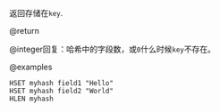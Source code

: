 返回存储在`key`.

@return

@integer回复：哈希中的字段数，或`0`什么时候`key`不存在。

@examples

```cli
HSET myhash field1 "Hello"
HSET myhash field2 "World"
HLEN myhash
```
